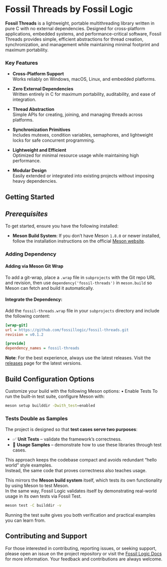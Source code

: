 # **Fossil Threads by Fossil Logic**

**Fossil Threads** is a lightweight, portable multithreading library written in pure C with no external dependencies. Designed for cross-platform applications, embedded systems, and performance-critical software, Fossil Threads provides simple, efficient abstractions for thread creation, synchronization, and management while maintaining minimal footprint and maximum portability.

### Key Features

- **Cross-Platform Support**  
  Works reliably on Windows, macOS, Linux, and embedded platforms.

- **Zero External Dependencies**  
  Written entirely in C for maximum portability, auditability, and ease of integration.

- **Thread Abstraction**  
  Simple APIs for creating, joining, and managing threads across platforms.

- **Synchronization Primitives**  
  Includes mutexes, condition variables, semaphores, and lightweight locks for safe concurrent programming.

- **Lightweight and Efficient**  
  Optimized for minimal resource usage while maintaining high performance.

- **Modular Design**  
  Easily extended or integrated into existing projects without imposing heavy dependencies.

## Getting Started

## ***Prerequisites***

To get started, ensure you have the following installed:

- **Meson Build System**: If you don’t have Meson `1.8.0` or newer installed, follow the installation instructions on the official [Meson website](https://mesonbuild.com/Getting-meson.html).

### Adding Dependency

#### Adding via Meson Git Wrap

To add a git-wrap, place a `.wrap` file in `subprojects` with the Git repo URL and revision, then use `dependency('fossil-threads')` in `meson.build` so Meson can fetch and build it automatically.

#### Integrate the Dependency:

Add the `fossil-threads.wrap` file in your `subprojects` directory and include the following content:

```ini
[wrap-git]
url = https://github.com/fossillogic/fossil-threads.git
revision = v0.1.2

[provide]
dependency_names = fossil-threads
```

**Note**: For the best experience, always use the latest releases. Visit the [releases](https://github.com/fossillogic/fossil-threads/releases) page for the latest versions.

## Build Configuration Options

Customize your build with the following Meson options:
	•	Enable Tests
To run the built-in test suite, configure Meson with:

```sh
meson setup builddir -Dwith_test=enabled
```

### Tests Double as Samples

The project is designed so that **test cases serve two purposes**:

- ✅ **Unit Tests** – validate the framework’s correctness.  
- 📖 **Usage Samples** – demonstrate how to use these libraries through test cases.  

This approach keeps the codebase compact and avoids redundant “hello world” style examples.  
Instead, the same code that proves correctness also teaches usage.  

This mirrors the **Meson build system** itself, which tests its own functionality by using Meson to test Meson.  
In the same way, Fossil Logic validates itself by demonstrating real-world usage in its own tests via Fossil Test.  

```bash
meson test -C builddir -v
```

Running the test suite gives you both verification and practical examples you can learn from.

## Contributing and Support

For those interested in contributing, reporting issues, or seeking support, please open an issue on the project repository or visit the [Fossil Logic Docs](https://fossillogic.com/docs) for more information. Your feedback and contributions are always welcome.
